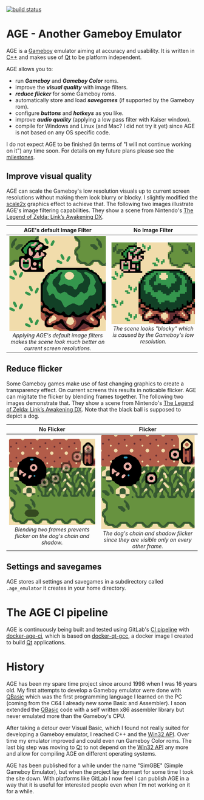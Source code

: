 [![build status](/../badges/master/build.svg)](https://gitlab.com/csprenger/age/commits/master)

# AGE - Another Gameboy Emulator

AGE is a [Gameboy](https://en.wikipedia.org/wiki/Game_Boy) emulator aiming at accuracy and usability. It is written in [C++](https://en.wikipedia.org/wiki/C%2B%2B) and makes use of [Qt](https://www.qt.io) to be platform independent.

AGE allows you to:
- run ***Gameboy*** and ***Gameboy Color*** roms.
- improve the ***visual quality*** with image filters.
- ***reduce flicker*** for some Gameboy roms.
- automatically store and load ***savegames*** (if supported by the Gameboy rom).
- configure ***buttons*** and ***hotkeys*** as you like.
- improve ***audio quality*** (applying a low pass filter with Kaiser window).
- compile for Windows and Linux (and Mac? I did not try it yet) since AGE is not based on any OS specific code.

I do not expect AGE to be finished (in terms of "I will not continue working on it") any time soon. For details on my future plans please see the [milestones](../milestones).

## Improve visual quality

AGE can scale the Gameboy's low resolution visuals up to current screen resolutions without making them look blurry or blocky. I slightly modified the [scale2x](http://www.scale2x.it/) graphics effect to achieve that. The following two images illustrate AGE's image filtering capabilities. They show a scene from Nintendo's [The Legend of Zelda: Link’s Awakening DX](https://en.wikipedia.org/wiki/The_Legend_of_Zelda:_Link's_Awakening).

| AGE's default Image Filter | No Image Filter |
|:--------------------------:|:---------------:|
|![AGE - Zelda, image filter](/readme_files/age_zelda_image_filter.png)*Applying AGE's default image filters makes the scene look much better on current screen resolutions.*|![AGE - Zelda, no image filter](/readme_files/age_zelda_no_image_filter.png)*The scene looks "blocky" which is caused by the Gameboy's low resolution.*|

## Reduce flicker

Some Gameboy games make use of fast changing graphics to create a transparency effect. On current screens this results in noticable flicker. AGE can migitate the flicker by blending frames together. The following two images demonstrate that. They show a scene from Nintendo's [The Legend of Zelda: Link’s Awakening DX](https://en.wikipedia.org/wiki/The_Legend_of_Zelda:_Link's_Awakening). Note that the black ball is supposed to depict a dog.

| No Flicker | Flicker |
|:----------:|:-------:|
|![AGE - Zelda, no flicker](/readme_files/age_zelda_no_flicker.png)*Blending two frames prevents flicker on the dog's chain and shadow.*|![AGE - Zelda, flicker](/readme_files/age_zelda_flicker.png)*The dog's chain and shadow flicker since they are visible only on every other frame.*|

## Settings and savegames

AGE stores all settings and savegames in a subdirectory called `.age_emulator` it creates in your home directory.

# The AGE CI pipeline

AGE is continuously being built and tested using GitLab's [CI pipeline](/../pipelines) with [docker-age-ci](https://gitlab.com/csprenger/docker-age-ci), which is based on [docker-qt-gcc](https://gitlab.com/csprenger/docker-qt-gcc), a docker image I created to build [Qt](https://www.qt.io) applications.

# History

AGE has been my spare time project since around 1998 when I was 16 years old. My first attempts to develop a Gameboy emulator were done with [QBasic](https://en.wikipedia.org/wiki/QBasic) which was the first programming language I learned on the PC (coming from the C64 I already new some Basic and Assembler). I soon extended the [QBasic](https://en.wikipedia.org/wiki/QBasic) code with a self written x86 assembler library but never emulated more than the Gameboy's CPU.

After taking a detour over Visual Basic, which I found not really suited for developing a Gameboy emulator, I reached C++ and the [Win32 API](https://msdn.microsoft.com/de-de/library/windows/desktop/ff818516(v=vs.85).aspx). Over time my emulator improved and could even run Gameboy Color roms. The last big step was moving to [Qt](https://www.qt.io) to not depend on the [Win32 API](https://msdn.microsoft.com/de-de/library/windows/desktop/ff818516(v=vs.85).aspx) any more and allow for compiling AGE on different operating systems.

AGE has been published for a while under the name "SimGBE" (Simple Gameboy Emulator), but when the project lay dormant for some time I took the site down. With platforms like GitLab I now feel I can publish AGE in a way that it is useful for interested people even when I'm not working on it for a while.

